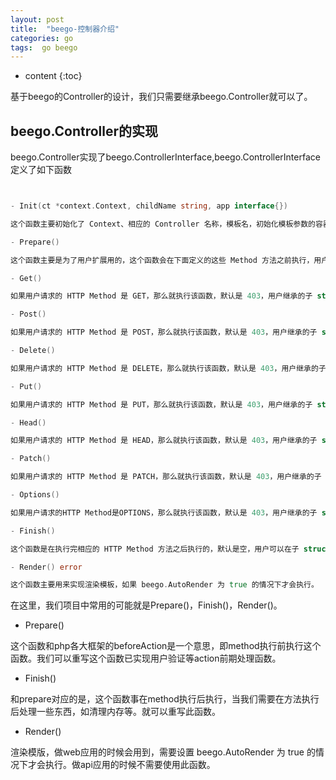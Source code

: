 ```yaml
---
layout: post
title:  "beego-控制器介绍"
categories: go
tags:  go beego
---
```



* content
{:toc}

基于beego的Controller的设计，我们只需要继承beego.Controller就可以了。

<!--excerpt-->

## beego.Controller的实现

beego.Controller实现了beego.ControllerInterface,beego.ControllerInterface定义了如下函数

```go


- Init(ct *context.Context, childName string, app interface{})

这个函数主要初始化了 Context、相应的 Controller 名称，模板名，初始化模板参数的容器 Data，app即为当前执行的Controller的reflecttype，这个app可以用来执行子类的方法。

- Prepare()

这个函数主要是为了用户扩展用的，这个函数会在下面定义的这些 Method 方法之前执行，用户可以重写这个函数实现类似用户验证之类。

- Get()

如果用户请求的 HTTP Method 是 GET，那么就执行该函数，默认是 403，用户继承的子 struct 中可以实现了该方法以处理 Get 请求。

- Post()

如果用户请求的 HTTP Method 是 POST，那么就执行该函数，默认是 403，用户继承的子 struct 中可以实现了该方法以处理 Post 请求。

- Delete()

如果用户请求的 HTTP Method 是 DELETE，那么就执行该函数，默认是 403，用户继承的子 struct 中可以实现了该方法以处理 Delete 请求。

- Put()

如果用户请求的 HTTP Method 是 PUT，那么就执行该函数，默认是 403，用户继承的子 struct 中可以实现了该方法以处理 Put 请求.

- Head()

如果用户请求的 HTTP Method 是 HEAD，那么就执行该函数，默认是 403，用户继承的子 struct 中可以实现了该方法以处理 Head 请求。

- Patch()

如果用户请求的 HTTP Method 是 PATCH，那么就执行该函数，默认是 403，用户继承的子 struct 中可以实现了该方法以处理 Patch 请求.

- Options()

如果用户请求的HTTP Method是OPTIONS，那么就执行该函数，默认是 403，用户继承的子 struct 中可以实现了该方法以处理 Options 请求。

- Finish()

这个函数是在执行完相应的 HTTP Method 方法之后执行的，默认是空，用户可以在子 struct 中重写这个函数，执行例如数据库关闭，清理数据之类的工作。

- Render() error

这个函数主要用来实现渲染模板，如果 beego.AutoRender 为 true 的情况下才会执行。

```


在这里，我们项目中常用的可能就是Prepare()，Finish()，Render()。

- Prepare()

这个函数和php各大框架的beforeAction是一个意思，即method执行前执行这个函数。我们可以重写这个函数已实现用户验证等action前期处理函数。

- Finish()

和prepare对应的是，这个函数事在method执行后执行，当我们需要在方法执行后处理一些东西，如清理内存等。就可以重写此函数。

- Render()

渲染模版，做web应用的时候会用到，需要设置 beego.AutoRender 为 true 的情况下才会执行。做api应用的时候不需要使用此函数。







